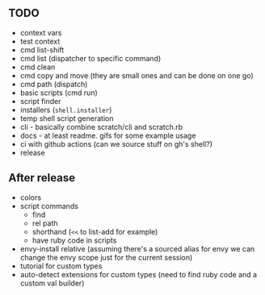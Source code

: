 ## TODO

* context vars
* test context
* cmd list-shift
* cmd list (dispatcher to specific command)
* cmd clean
* cmd copy and move (they are small ones and can be done on one go)
* cmd path (dispatch)
* basic scripts (cmd run)
* script finder
* installers (`shell.installer`)
* temp shell script generation
* cli - basically combine scratch/cli and scratch.rb
* docs - at least readme. gifs for some example usage
* ci with github actions (can we source stuff on gh's shell?)
* release

## After release

* colors
* script commands
    * find
    * rel path
    * shorthand (`<<` to list-add for example)
    * have ruby code in scripts
* envy-install relative (assuming there's a sourced alias for envy we can change the envy scope just for the current session)
* tutorial for custom types
* auto-detect extensions for custom types (need to find ruby code and a custom val builder)
